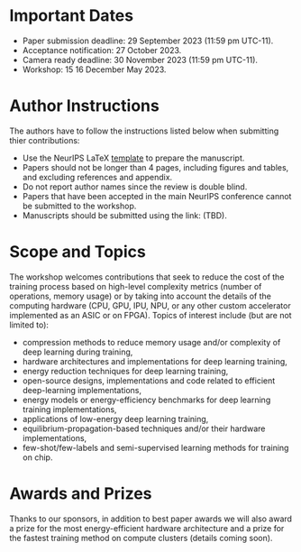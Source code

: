 # Important Dates 

- Paper submission deadline: 29 September 2023 (11:59 pm UTC-11).
- Acceptance notification: 27 October 2023.
- Camera ready deadline: 30 November 2023 (11:59 pm UTC-11).
- Workshop: 15 16 December May 2023.

# Author Instructions

The authors have to follow the instructions listed below when submitting thier contributions:

- Use the NeurIPS LaTeX [template](https://neurips.cc/Conferences/2023/PaperInformation/StyleFiles) to prepare the manuscript.
- Papers should not be longer than 4 pages, including figures and tables, and excluding references and appendix.
- Do not report author names since the review is double blind.
- Papers that have been accepted in the main NeurIPS conference cannot be submitted to the workshop.  
- Manuscripts should be submitted using the link: (TBD). 

# Scope and Topics

The workshop welcomes contributions that seek to reduce the cost of the training process based on high-level complexity metrics (number of operations, memory usage) or by taking into account the details of the computing hardware (CPU, GPU, IPU, NPU, or any other custom accelerator implemented as an ASIC or on FPGA). Topics of interest include (but are not limited to):

- compression methods to reduce memory usage and/or complexity of deep learning during training,
- hardware architectures and implementations for deep learning training,
- energy reduction techniques for deep learning training,
- open-source designs, implementations and code related to efficient deep-learning implementations,
- energy models or energy-efficiency benchmarks for deep learning training implementations,
- applications of low-energy deep learning training,
- equilibrium-propagation-based techniques and/or their hardware implementations,
- few-shot/few-labels and semi-supervised learning methods for training on chip.  
 
# Awards and Prizes

Thanks to our sponsors, in addition to best paper awards we will also award a prize for the most energy-efficient hardware architecture and a prize for the fastest training method on compute clusters (details coming soon).
